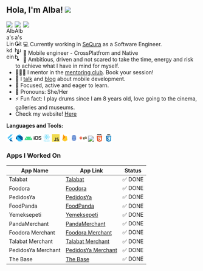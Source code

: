 ## Hola, I'm Alba! <img src="https://media.giphy.com/media/hvRJCLFzcasrR4ia7z/giphy.gif" width="25px">

<img src="https://media.giphy.com/media/12oufCB0MyZ1Go/giphy.gif" width="50">

<a href="https://www.linkedin.com/in/albatorresrodriguez">
  <img align="left" alt="Alba's Linkdein" width="22px" src="https://cdn.jsdelivr.net/npm/simple-icons@v3/icons/linkedin.svg" />
</a>
<a href="https://github.com/PeachBlack-Alba">
  <img align="left" alt="Alba's Github" width="22px" src="https://cdn.jsdelivr.net/npm/simple-icons@v3/icons/github.svg" />
</a>
<br/>
<br/>


- 💻 Currently working in [SeQura](https://www.sequra.com/es) as a Software Engineer.
- 📱 Mobile engineer - CrossPlatfrom and Native 
- 🧠 Ambitious, driven and not scared to take the time, energy and risk to achieve what I have in mind for myself.
- 👩🏻‍🏫 I mentor in the [mentoring club](https://www.mentoring-club.com/the-mentors/alba-torres-rodriguez). Book your session!
- 🎤 I [talk](https://www.youtube.com/@albatorresrodriguez7956) and [blog](https://medium.com/@albatdr) about mobile development.
- 🚀 Focused, active and eager to learn.
- 🌈 Pronouns: She/Her
- ⚡ Fun fact: I play drums since I am 8 years old, love going to the cinema, galleries and museums.
- Check my website! [Here](https://peachblack-alba.github.io)


**Languages and Tools:**  

<code><img height="20" src="https://raw.githubusercontent.com/github/explore/80688e429a7d4ef2fca1e82350fe8e3517d3494d/topics/flutter/flutter.png"></code>
<code><img height="20" src="https://raw.githubusercontent.com/github/explore/80688e429a7d4ef2fca1e82350fe8e3517d3494d/topics/dart/dart.png"></code>
<code><img height="20" src="https://raw.githubusercontent.com/github/explore/80688e429a7d4ef2fca1e82350fe8e3517d3494d/topics/android/android.png"></code>
<code><img height="20" src="https://raw.githubusercontent.com/github/explore/80688e429a7d4ef2fca1e82350fe8e3517d3494d/topics/ios/ios.png"></code>
<code><img height="20" src="https://raw.githubusercontent.com/devicons/devicon/master/icons/react/react-original-wordmark.svg"></code>
<code><img height="20" src="https://raw.githubusercontent.com/github/explore/80688e429a7d4ef2fca1e82350fe8e3517d3494d/topics/javascript/javascript.png"></code>
<code><img name="firebase" height="20" src="https://raw.githubusercontent.com/github/explore/80688e429a7d4ef2fca1e82350fe8e3517d3494d/topics/firebase/firebase.png"></code>
<code><img name="psql" height="20" src="https://raw.githubusercontent.com/github/explore/80688e429a7d4ef2fca1e82350fe8e3517d3494d/topics/sql/sql.png"></code>
<code><img name="git" height="20" src="https://raw.githubusercontent.com/github/explore/80688e429a7d4ef2fca1e82350fe8e3517d3494d/topics/git/git.png"></code>
<code><img name="java" height="20" src="https://user-images.githubusercontent.com/79085857/141675954-1d8192ee-1539-4c44-b3d2-af5cb3b6d572.png"></code>
<code><img name="html" height="20" src="https://raw.githubusercontent.com/github/explore/5c058a388828bb5fde0bcafd4bc867b5bb3f26f3/topics/html/html.png"></code>
<code><img name="css" height="20" src="https://raw.githubusercontent.com/github/explore/5c058a388828bb5fde0bcafd4bc867b5bb3f26f3/topics/css/css.png"></code>

### Apps I Worked On
| App Name             | App Link                                                                     | Status     |
|----------------------|------------------------------------------------------------------------------------|------------|
| Talabat              | [Talabat](https://www.talabat.com/uae)                                             | ✅ DONE     |
| Foodora              | [Foodora](https://external.foodpanda.de/)                                          | ✅ DONE     |
| PedidosYa            | [PedidosYa](https://www.pedidosya.com/)                                            | ✅ DONE     |
| FoodPanda            | [FoodPanda](https://www.foodpanda.com/)                                            | ✅ DONE     |
| Yemeksepeti          | [Yemeksepeti](https://www.yemeksepeti.com/)                                        | ✅ DONE     |
| PandaMerchant        | [PandaMerchant](https://play.google.com/store/apps/details?id=com.growsari.foodpanda&hl=en) | ✅ DONE     |
| Foodora Merchant     | [Foodora Merchant](https://merchant.foodora.hu/en)                                 | ✅ DONE     |
| Talabat Merchant     | [Talabat Merchant](https://tlife.talabat.com/)                                     | ✅ DONE     |
| PedidosYa Merchant   | [PedidosYa Merchant](https://merchant.pedidosya.com.ar/pages/activacion-de-cuenta)  | ✅ DONE     |
| The Base             | [The Base](https://www.jointhebase.co/location)                                    | ✅ DONE     |
